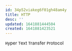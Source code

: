 ```yaml
---
id: 34p52viakeg6f01gh48am4y
title: HTTP
desc: ''
updated: 1641881444504
created: 1641881423521
---
```



`H`yper `T`ext `T`ransfer `P`rotocol

